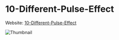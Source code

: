 # 10-Different-Pulse-Effect
Website: [10-Different-Pulse-Effect](https://brutal-harsh.github.io/10-Different-Pulse-Effect/)

![Thumbnail](https://cdn.discordapp.com/attachments/1167332357481701456/1167495972008505454/Screen_Recording_2023-10-27_at_9.41.00_PM.gif?ex=654e565a&is=653be15a&hm=9930c4694d712c1d6483d1f4989a560d7becb3f7f4901cc90ce5f6b4514b8bcb&)